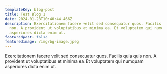 ```yaml
---
templateKey: blog-post
title: Test Blog 1
date: 2024-01-28T10:40:44.466Z
description: Exercitationem facere velit sed consequatur quos. Facilis quia quis
  non. A provident ut voluptatibus et minima ea. Et voluptatem qui numquam
  asperiores dicta enim ut.
featuredpost: false
featuredimage: /img/bg-image.jpeg
---
```

Exercitationem facere velit sed consequatur quos. Facilis quia quis non. A provident ut voluptatibus et minima ea. Et voluptatem qui numquam asperiores dicta enim ut.
